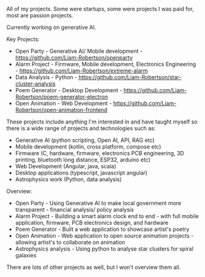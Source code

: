 All of my projects. Some were startups, some were projects I was paid for, most are passion projects. 

Currently working on generative AI. 

Key Projects: 
- Open Party - Generative AI/ Mobile development - https://github.com/Liam-Robertson/openparty
- Alarm Project - Firmware, Mobile development, Electronics Engineering - https://github.com/Liam-Robertson/extreme-alarm
- Data Analysis - Python - https://github.com/Liam-Robertson/star-cluster-analysis
- Poem Generator - Desktop Development - https://github.com/Liam-Robertson/poem-generator-electron
- Open Animation - Web Development - https://github.com/Liam-Robertson/open-animation-frontend


These projects include anything I'm interested in and have taught myself so there is a wide range of projects and technologies such as: 
- Generative AI (python scripting, Open AI, API, RAG etc)
- Mobile development (kotlin, cross platform, compose etc)
- Firmware (C, hardware, firmware, electronics PCB engineering, 3D printing, bluetooth long distance, ESP32, arduino etc)
- Web Development (Angular, java, scala)
- Desktop applications (typescript, javascript angular)
- Astrophysics work (Python, data analysis) 


Overview: 
- Open Party - Using Generative AI to make local government more transparent - financial analysis/ policy analysis
- Alarm Project - Building a smart alarm clock end to end - with full mobile application, firmware, PCB electronics design, and hardware
- Poem Generator - Built a web application to showcase artist's poetry
- Open Animation - Web application to open source animation projects - allowing artist's to collaborate on animation
- Astrophysics analysis - Using python to analyse star clusters for spiral galaxies

There are lots of other projects as well, but I won't overview them all.  














